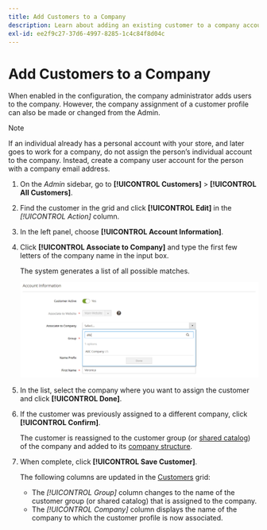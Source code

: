 ```yaml
---
title: Add Customers to a Company
description: Learn about adding an existing customer to a company account.
exl-id: ee2f9c27-37d6-4997-8285-1c4c84f8d04c
---
```

# Add Customers to a Company

When enabled in the configuration, the company administrator adds users to the company. However, the company assignment of a customer profile can also be made or changed from the Admin.

>[!NOTE]
>
>If an individual already has a personal account with your store, and later goes to work for a company, do not assign the person’s individual account to the company. Instead, create a company user account for the person with a company email address.

1. On the _Admin_ sidebar, go to **[!UICONTROL Customers]** > **[!UICONTROL All Customers]**.

1. Find the customer in the grid and click **[!UICONTROL Edit]** in the _[!UICONTROL Action]_ column.

1. In the left panel, choose **[!UICONTROL Account Information]**.

1. Click **[!UICONTROL Associate to Company]** and type the first few letters of the company name in the input box.

   The system generates a list of all possible matches.

   ![Associate to Company](./assets/company-assign-customer-account.png)<!-- zoom -->

1. In the list, select the company where you want to assign the customer and click **[!UICONTROL Done]**.

1. If the customer was previously assigned to a different company, click **[!UICONTROL Confirm]**.

   The customer is reassigned to the customer group (or [shared catalog](catalog-shared.md)) of the company and added to its [company structure](account-company-structure.md).

1. When complete, click **[!UICONTROL Save Customer]**.

   The following columns are updated in the [Customers](https://docs.magento.com/user-guide/customers/customers-all.html) grid:

   - The _[!UICONTROL Group]_ column changes to the name of the customer group (or shared catalog) that is assigned to the company.
   - The _[!UICONTROL Company]_ column displays the name of the company to which the customer profile is now associated.

